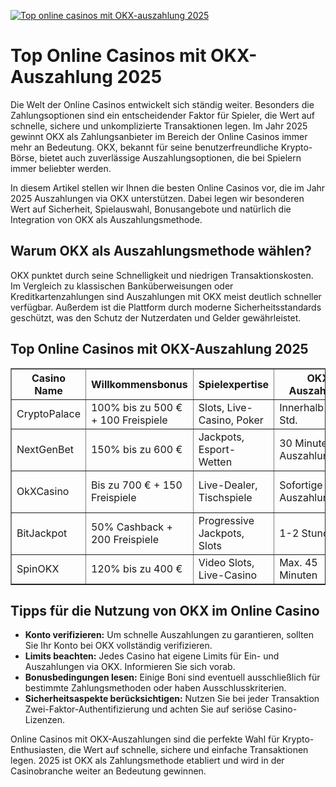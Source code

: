 [![Top online casinos mit OKX-auszahlung 2025](https://123-caf.pages.dev/gitsignup.png)](https://vrmoo.ru/Bt82HjjY)

<h1>Top Online Casinos mit OKX-Auszahlung 2025</h1>  <p>Die Welt der Online Casinos entwickelt sich ständig weiter. Besonders die Zahlungsoptionen sind ein entscheidender Faktor für Spieler, die Wert auf schnelle, sichere und unkomplizierte Transaktionen legen. Im Jahr 2025 gewinnt OKX als Zahlungsanbieter im Bereich der Online Casinos immer mehr an Bedeutung. OKX, bekannt für seine benutzerfreundliche Krypto-Börse, bietet auch zuverlässige Auszahlungsoptionen, die bei Spielern immer beliebter werden.</p>  <p>In diesem Artikel stellen wir Ihnen die besten Online Casinos vor, die im Jahr 2025 Auszahlungen via OKX unterstützen. Dabei legen wir besonderen Wert auf Sicherheit, Spielauswahl, Bonusangebote und natürlich die Integration von OKX als Auszahlungsmethode.</p>  <h2>Warum OKX als Auszahlungsmethode wählen?</h2>  <p>OKX punktet durch seine Schnelligkeit und niedrigen Transaktionskosten. Im Vergleich zu klassischen Banküberweisungen oder Kreditkartenzahlungen sind Auszahlungen mit OKX meist deutlich schneller verfügbar. Außerdem ist die Plattform durch moderne Sicherheitsstandards geschützt, was den Schutz der Nutzerdaten und Gelder gewährleistet.</p>  <h2>Top Online Casinos mit OKX-Auszahlung 2025</h2>  <table border="1" cellspacing="0" cellpadding="8" style="border-collapse: collapse; width: 100%;">   <thead>     <tr>       <th>Casino Name</th>       <th>Willkommensbonus</th>       <th>Spielexpertise</th>       <th>OKX Auszahlung</th>       <th>Besonderheiten</th>     </tr>   </thead>   <tbody>     <tr>       <td>CryptoPalace</td>       <td>100% bis zu 500 € + 100 Freispiele</td>       <td>Slots, Live-Casino, Poker</td>       <td>Innerhalb von 1 Std.</td>       <td>Exklusive Krypto-Turniere</td>     </tr>     <tr>       <td>NextGenBet</td>       <td>150% bis zu 600 €</td>       <td>Jackpots, Esport-Wetten</td>       <td>30 Minuten Auszahlungszeit</td>       <td>VIP-Programm mit OKX-Boni</td>     </tr>     <tr>       <td>OkXCasino</td>       <td>Bis zu 700 € + 150 Freispiele</td>       <td>Live-Dealer, Tischspiele</td>       <td>Sofortige Auszahlung</td>       <td>Exklusive OKX-Krypto-Coupons</td>     </tr>     <tr>       <td>BitJackpot</td>       <td>50% Cashback + 200 Freispiele</td>       <td>Progressive Jackpots, Slots</td>       <td>1-2 Stunden</td>       <td>Multi-Krypto-Wallets</td>     </tr>     <tr>       <td>SpinOKX</td>       <td>120% bis zu 400 €</td>       <td>Video Slots, Live-Casino</td>       <td>Max. 45 Minuten</td>       <td>OKX-Echtzeit-Support</td>     </tr>   </tbody> </table>  <h2>Tipps für die Nutzung von OKX im Online Casino</h2>  <ul>   <li><strong>Konto verifizieren:</strong> Um schnelle Auszahlungen zu garantieren, sollten Sie Ihr Konto bei OKX vollständig verifizieren.</li>   <li><strong>Limits beachten:</strong> Jedes Casino hat eigene Limits für Ein- und Auszahlungen via OKX. Informieren Sie sich vorab.</li>   <li><strong>Bonusbedingungen lesen:</strong> Einige Boni sind eventuell ausschließlich für bestimmte Zahlungsmethoden oder haben Ausschlusskriterien.</li>   <li><strong>Sicherheitsaspekte berücksichtigen:</strong> Nutzen Sie bei jeder Transaktion Zwei-Faktor-Authentifizierung und achten Sie auf seriöse Casino-Lizenzen.</li> </ul>  <p>Online Casinos mit OKX-Auszahlungen sind die perfekte Wahl für Krypto-Enthusiasten, die Wert auf schnelle, sichere und einfache Transaktionen legen. 2025 ist OKX als Zahlungsmethode etabliert und wird in der Casinobranche weiter an Bedeutung gewinnen.</p>